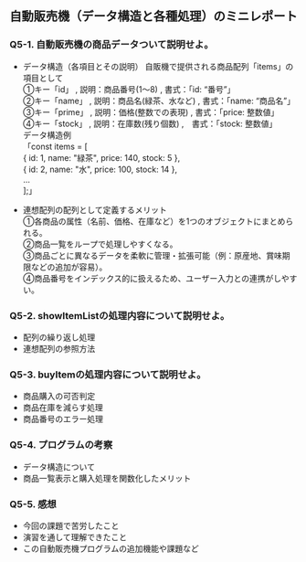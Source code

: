 ## 自動販売機（データ構造と各種処理）のミニレポート
### Q5-1. 自動販売機の商品データついて説明せよ。
* データ構造（各項目とその説明）
自販機で提供される商品配列「items」の項目として  
①キー「id」 , 説明：商品番号(1～8) , 書式：「id: “番号”」  
②キー「name」 , 説明：商品名(緑茶、水など) , 書式：「name: “商品名”」  
③キー「prime」 , 説明：価格(整数での表現) , 書式：「price: 整数値」  
④キー「stock」 , 説明：在庫数(残り個数) ,　書式：「stock: 整数値」  
データ構造例  
「const items = [  
{ id: 1, name: "緑茶", price: 140, stock: 5 },  
{ id: 2, name: "水", price: 100, stock: 14 },  
...  
];」  
  
* 連想配列の配列として定義するメリット  
①各商品の属性（名前、価格、在庫など）を1つのオブジェクトにまとめられる。  
②商品一覧をループで処理しやすくなる。  
③商品ごとに異なるデータを柔軟に管理・拡張可能（例：原産地、賞味期限などの追加が容易）。  
④商品番号をインデックス的に扱えるため、ユーザー入力との連携がしやすい。  

### Q5-2. showItemListの処理内容について説明せよ。
* 配列の繰り返し処理
* 連想配列の参照方法
### Q5-3. buyItemの処理内容について説明せよ。
* 商品購入の可否判定
* 商品在庫を減らす処理
* 商品番号のエラー処理
### Q5-4. プログラムの考察
* データ構造について
* 商品一覧表示と購入処理を関数化したメリット
### Q5-5. 感想
* 今回の課題で苦労したこと
* 演習を通して理解できたこと
* この自動販売機プログラムの追加機能や課題など
